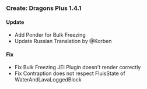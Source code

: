 ### Create: Dragons Plus 1.4.1

#### Update
- Add Ponder for Bulk Freezing
- Update Russian Translation by @Korben

#### Fix
- Fix Bulk Freezing JEI Plugin doesn't render correctly
- Fix Contraption does not respect FluisState of WaterAndLavaLoggedBlock